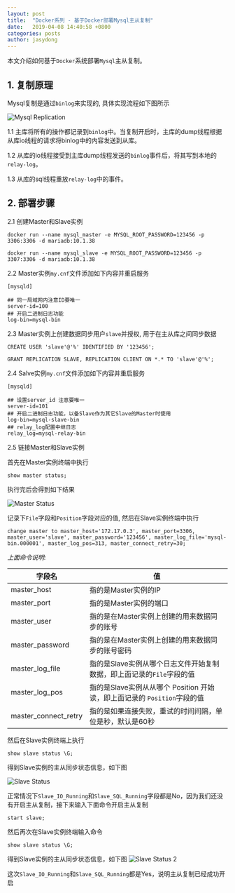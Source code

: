 ```yaml
---
layout: post
title:  "Docker系列 - 基于Docker部署Mysql主从复制"
date:   2019-04-08 14:40:58 +0800
categories: posts
author: jasydong
---
```

本文介绍如何基于`Docker`系统部署`Mysql`主从复制。

## 1. 复制原理

Mysql复制是通过`binlog`来实现的, 具体实现流程如下图所示

![Mysql Replication](https://jasydong.github.io/assets/images/mysql/mysql_replication.jpg)

1.1 主库将所有的操作都记录到`binlog`中。当复制开启时，主库的dump线程根据从库io线程的请求将binlog中的内容发送到从库。

1.2 从库的io线程接受到主库dump线程发送的`binlog`事件后，将其写到本地的`relay-log`。

1.3 从库的sql线程重放`relay-log`中的事件。

## 2. 部署步骤

2.1 创建Master和Slave实例
```
docker run --name mysql_master -e MYSQL_ROOT_PASSWORD=123456 -p 3306:3306 -d mariadb:10.1.38
```

```
docker run --name mysql_slave -e MYSQL_ROOT_PASSWORD=123456 -p 3307:3306 -d mariadb:10.1.38
```

2.2 Master实例`my.cnf`文件添加如下内容并重启服务
```
[mysqld]

## 同一局域网内注意ID要唯一
server-id=100
## 开启二进制日志功能
log-bin=mysql-bin
```

2.3 Master实例上创建数据同步用户`slave`并授权, 用于在主从库之间同步数据

```
CREATE USER 'slave'@'%' IDENTIFIED BY '123456';
```
```
GRANT REPLICATION SLAVE, REPLICATION CLIENT ON *.* TO 'slave'@'%';
```

2.4 Salve实例`my.cnf`文件添加如下内容并重启服务
```
[mysqld]

## 设置server_id 注意要唯一
server-id=101
## 开启二进制日志功能，以备Slave作为其它Slave的Master时使用
log-bin=mysql-slave-bin
## relay_log配置中继日志
relay_log=mysql-relay-bin
```
2.5 链接Master和Slave实例

首先在Master实例终端中执行
```
show master status;
```
执行完后会得到如下结果

![Master Status](https://jasydong.github.io/assets/images/mysql/mysql_master_status.png)

记录下`File`字段和`Position`字段对应的值, 然后在Slave实例终端中执行
```
change master to master_host='172.17.0.3', master_port=3306, master_user='slave', master_password='123456', master_log_file='mysql-bin.000001', master_log_pos=313, master_connect_retry=30;
```
*上面命令说明:*

| 字段名    |  值               |
|----------|-------------------|
| master_host | 指的是Master实例的IP |
| master_port | 指的是Master实例的端口 |
| master_user | 指的是在Master实例上创建的用来数据同步的账号 |
| master_password | 指的是在Master实例上创建的用来数据同步的账号密码 |
| master_log_file | 指的是Slave实例从哪个日志文件开始复制数据，即上面记录的`File`字段的值 |
| master_log_pos | 指的是Slave实例从从哪个 Position 开始读，即上面记录的 `Position`字段的值 |
| master_connect_retry | 指的是如果连接失败，重试的时间间隔，单位是秒，默认是60秒 |

然后在Slave实例终端上执行
```
show slave status \G;
```
得到Slave实例的主从同步状态信息，如下图

![Slave Status](https://jasydong.github.io/assets/images/mysql/mysql_slave_status.png)

正常情况下`Slave_IO_Running`和`Slave_SQL_Running`字段都是No，因为我们还没有开启主从复制，接下来输入下面命令开启主从复制

```
start slave;
```
然后再次在Slave实例终端输入命令

```
show slave status \G;
```
得到Slave实例的主从同步状态信息，如下图
![Slave Status 2](https://jasydong.github.io/assets/images/mysql/mysql_slave_status2.png)

这次`Slave_IO_Running`和`Slave_SQL_Running`都是Yes，说明主从复制已经成功开启
